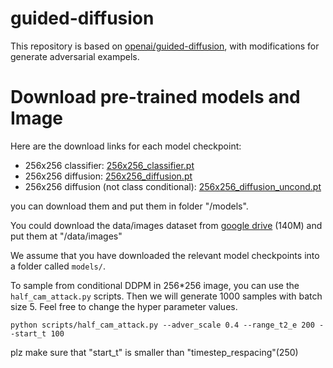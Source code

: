 # guided-diffusion

This repository is based on [openai/guided-diffusion](https://github.com/openai/guided-diffusion), with modifications for generate adversarial exampels.

# Download pre-trained models and Image

Here are the download links for each model checkpoint:

 * 256x256 classifier: [256x256_classifier.pt](https://openaipublic.blob.core.windows.net/diffusion/jul-2021/256x256_classifier.pt)
 * 256x256 diffusion: [256x256_diffusion.pt](https://openaipublic.blob.core.windows.net/diffusion/jul-2021/256x256_diffusion.pt)
 * 256x256 diffusion (not class conditional): [256x256_diffusion_uncond.pt](https://openaipublic.blob.core.windows.net/diffusion/jul-2021/256x256_diffusion_uncond.pt)

you can download them and put them in folder "/models".

You could download the data/images dataset from [google drive](https://drive.google.com/file/d/1M7Xc7guRKk_YuLoDf-xVv45HX3nh4r_-/view?usp=sharing) (140M) 
and put them at "/data/images"


We assume that you have downloaded the relevant model checkpoints into a folder called `models/`.

To sample from conditional DDPM in 256*256 image, you can use the `half_cam_attack.py` scripts.
Then we will generate 1000 samples with batch size 5. Feel free to change the hyper parameter values.
```
python scripts/half_cam_attack.py --adver_scale 0.4 --range_t2_e 200 --start_t 100
```
plz make sure that "start_t" is smaller than "timestep_respacing"(250)

